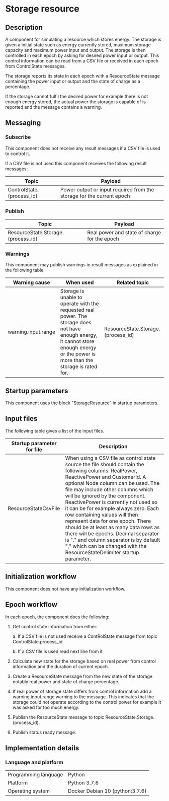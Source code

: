 # **Storage resource**

## Description

A component for simulating a resource which stores energy. The storage is given a initial state such as energy currently stored, maximum storage capacity and maximum power input and output. The storage is then controlled in each epoch by asking for desired power input or output. This control information can be read from a CSV file or received in each epoch from ControlState messages. 

The storage reports its state in each epoch with a ResourceState message containing the power input or output and the state of charge as a percentage. 

If the storage cannot fulfil the desired power for example there is not enough energy stored, the actual power the storage is capable of is reported and the message contains a warning. 

## Messaging

### Subscribe

This component does not receive any result messages if a CSV file is used to control it.

If a CSV file is not used this component receives the following result messages:

| Topic | Payload |
| --- | --- |
| ControlState\.(process_id) | Power output or input required from the storage for the current epoch |


### Publish

| Topic | Payload |
| --- | --- |
| ResourceState\.Storage\.\(process_id\) | Real power and state of charge for the epoch |

### Warnings

This component may publish warnings in result messages as explained in the following table.

| Warning cause | When used | Related topic |
| --- | --- | --- |
| warning\.input\.range | Storage is unable to operate with the requested real power. The storage does not have enough energy, it cannot store enough energy or the power is more than the storage is rated for. | ResourceState\.Storage\.\(process_id\) |

## Startup parameters

This component uses the block "StorageResource" in startup parameters.

## Input files

The following table gives a list of the input files.

| Startup parameter for file | Description |
| --- | --- |
| ResourceStateCsvFile | When using a CSV file as control state source the file should contain the following columns: RealPower, ReactivePower and CustomerId. A optional Node column can be used. The file may include other columns which will be ignored by the component. ReactivePower is currently not used so it can be for example always zero. Each row containing values will then represent data for one epoch. There should be at least as many data rows as there will be epochs. Decimal separator is "." and column separator is by default "," which can be changed with the ResourceStateDelimiter startup parameter. |

## Initialization workflow

This component does not have any initialization workflow.

## Epoch workflow

In each epoch, the component does the following:

1. Get control state information from either:

    a. If a CSV file is not used receive a ContRolState message from topic ControlState\.process_id
	
	b. If a CSV file is used read next line from it

2. Calculate new state for the storage based on real power from control information and the duration of current epoch.
3. Create a ResourceState message from the new state of the storage notably real power and state of charge percentage.
4. If real power of storage state differs from control information add a warning\.input\.range warning to the message. This indicates that the storage could not operate according to the control power for example it was asked for too much energy.
5. Publish the ResourceState message to topic ResourceState\.Storage\.\(process_id\).
6. Publish status ready message.

## Implementation details

### Language and platform

|  |  |
| --- | --- |
| Programming language | Python |
| Platform | Python 3.7.6 |
| Operating system | Docker Debian 10 (python:3.7.6) |